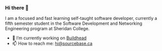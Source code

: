 ### Hi there 👋

I am a focused and fast learning self-taught software developer, currently a fifth semester student in the Software Development and Networking Engineering program at Sheridan College.

- 🔭 I’m currently working on [Buildhead](https://github.com/halait/buildhead)
- 📫 How to reach me: [hi@sourcebase.ca](mailto:hi@sourcebase.ca)
